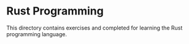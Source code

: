 # Rust Programming

This directory contains exercises and completed for learning the Rust programming language.